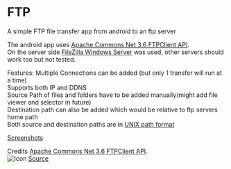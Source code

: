 # FTP
A simple FTP file transfer app from android to an ftp server

The android app uses [Apache Commons Net 3.6 FTPClient API](https://commons.apache.org/proper/commons-net/apidocs/org/apache/commons/net/ftp/FTPClient.html).  
On the server side [FileZilla Windows Server](https://filezilla-project.org/) was used, other servers should work too but not tested.  
  
Features:
Multiple Connections can be added (but only 1 transfer will run at a time)  
Supports both IP and DDNS  
Source Path of files and folders have to be added manually(might add file viewer and selector in future)  
Destination path can also be added which would be relative to ftp servers home path  
Both source and destination paths are in [UNIX path format](https://en.wikipedia.org/wiki/Path_(computing)#Unix_style)  

[Screenshots](https://github.com/agnostic-apollo/FTP/tree/master/screenshots)  

Credits
 [Apache Commons Net 3.6 FTPClient API](https://commons.apache.org/proper/commons-net/apidocs/org/apache/commons/net/ftp/FTPClient.html).  
![Icon](https://github.com/agnostic-apollo/FTP/blob/master/app/src/main/res/mipmap-xxxhdpi/ic_launcher.png) [Source](http://www.egermeier.com/wp-content/uploads/2014/06/git-ftp-icon-150x150.png)   

